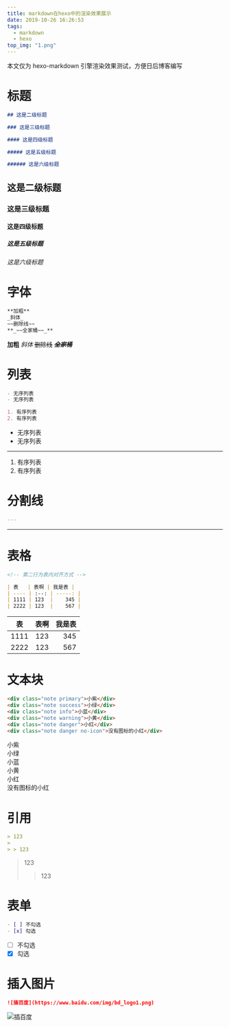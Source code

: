 ```yaml
---
title: markdown在hexo中的渲染效果展示
date: 2019-10-26 16:26:53
tags:
  - markdown
  - hexo
top_img: "1.png"
---
```


本文仅为 hexo-markdown 引擎渲染效果测试，方便日后博客编写

# 标题

```markdown
## 这是二级标题

### 这是三级标题

#### 这是四级标题

##### 这是五级标题

###### 这是六级标题
```

## 这是二级标题

### 这是三级标题

#### 这是四级标题

##### 这是五级标题

###### 这是六级标题

# 字体

```markdown
**加粗**
_斜体_
~~删除线~~
**_~~全家桶~~_**
```

**加粗**
_斜体_
~~删除线~~
**_~~全家桶~~_**

# 列表

```markdown
- 无序列表
- 无序列表

1. 有序列表
2. 有序列表
```

- 无序列表
- 无序列表

---

1. 有序列表
2. 有序列表

# 分割线

```markdown
---
```

---

# 表格

```markdown
<!-- 第二行为表内对齐方式 -->

| 表   | 表啊 | 我是表 |
| ---- | :--: | -----: |
| 1111 | 123  |    345 |
| 2222 | 123  |    567 |
```

| 表   | 表啊 | 我是表 |
| ---- | :--: | -----: |
| 1111 | 123  |    345 |
| 2222 | 123  |    567 |

# 文本块

```markdown
<div class="note primary">小紫</div>
<div class="note success">小绿</div>
<div class="note info">小蓝</div>
<div class="note warning">小黄</div>
<div class="note danger">小红</div>
<div class="note danger no-icon">没有图标的小红</div>
```

<div class="note primary">小紫</div>
<div class="note success">小绿</div>
<div class="note info">小蓝</div>
<div class="note warning">小黄</div>
<div class="note danger">小红</div>
<div class="note danger no-icon">没有图标的小红</div>

# 引用

```markdown
> 123
>
> > 123
```

> 123
>
> > 123

# 表单

```markdown
- [ ] 不勾选
- [x] 勾选
```

- [ ] 不勾选
- [x] 勾选

# 插入图片

```markdown
![插百度](https://www.baidu.com/img/bd_logo1.png)
```

![插百度](https://www.baidu.com/img/bd_logo1.png)
